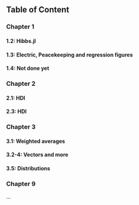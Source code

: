 ## Table of Content

### Chapter 1

#### 1.2: Hibbs.jl
#### 1.3: Electric, Peacekeeping and regression figures
#### 1.4: Not done yet

### Chapter 2

#### 2.1: HDI
#### 2.3: HDI

### Chapter 3

#### 3.1: Weighted averages
#### 3.2-4: Vectors and more
#### 3.5: Distributions

### Chapter 9



...
